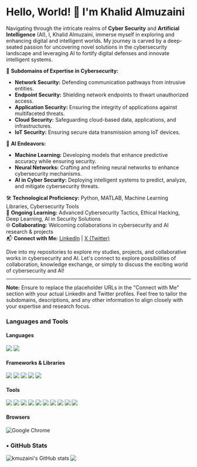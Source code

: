 # Hello, World! 👋 I'm Khalid Almuzaini

Navigating through the intricate realms of **Cyber Security** and **Artificial Intelligence** (AI), I, Khalid Almuzaini, immerse myself in exploring and enhancing digital and intelligent worlds. My journey is carved by a deep-seated passion for uncovering novel solutions in the cybersecurity landscape and leveraging AI to fortify digital defenses and innovate intelligent systems.

🚀 **Subdomains of Expertise in Cybersecurity:**
- **Network Security:** Defending communication pathways from intrusive entities.
- **Endpoint Security:** Shielding network endpoints to thwart unauthorized access.
- **Application Security:** Ensuring the integrity of applications against multifaceted threats.
- **Cloud Security:** Safeguarding cloud-based data, applications, and infrastructures.
- **IoT Security:** Ensuring secure data transmission among IoT devices.

🤖 **AI Endeavors:**
- **Machine Learning:** Developing models that enhance predictive accuracy while ensuring security.
- **Neural Networks:** Crafting and refining neural networks to enhance cybersecurity mechanisms.
- **AI in Cyber Security:** Deploying intelligent systems to predict, analyze, and mitigate cybersecurity threats.

🛠 **Technological Proficiency:** Python, MATLAB, Machine Learning Libraries, Cybersecurity Tools  
🌱 **Ongoing Learning:** Advanced Cybersecurity Tactics, Ethical Hacking, Deep Learning, AI in Security Solutions  
🌐 **Collaborating:** Welcoming collaborations in cybersecurity and AI research & projects  
📬 **Connect with Me:** [LinkedIn](https://www.linkedin.com/in/kmuzaini/) | [X (Twitter)](https://x.com/kmuzaini)  

Dive into my repositories to explore my studies, projects, and collaborative works in cybersecurity and AI. Let's connect to explore possibilities of collaboration, knowledge exchange, or simply to discuss the exciting world of cybersecurity and AI!

---

**Note:** Ensure to replace the placeholder URLs in the "Connect with Me" section with your actual LinkedIn and Twitter profiles. Feel free to tailor the subdomains, descriptions, and any other information to align closely with your expertise and research focus.
### Languages and Tools
#### Languages
<p align="left">
  <img src="https://img.shields.io/badge/python-3776AB?&style=for-the-badge&logo=python&logoColor=white"/>
  <img src="https://img.shields.io/badge/MATLAB-0076A8?style=for-the-badge&logo=mathworks&logoColor=white"/>

  <!-- Add more languages here -->
</p>

#### Frameworks & Libraries
<p align="left">
  <img src="https://img.shields.io/badge/pandas-150458?style=for-the-badge&logo=pandas&logoColor=white"/>
  <img src="https://img.shields.io/badge/numpy-013243?style=for-the-badge&logo=numpy&logoColor=white"/>
  <img src="https://img.shields.io/badge/matplotlib-11557c?style=for-the-badge&logo=matplotlib&logoColor=white"/>
  <img src="https://img.shields.io/badge/seaborn-3776AB?style=for-the-badge&logo=seaborn&logoColor=white"/>
  <img src="https://img.shields.io/badge/Flutter-02569B?style=for-the-badge&logo=flutter&logoColor=white"/>

  
  <!-- Add more frameworks & libraries here -->
</p>

#### Tools
<p align="left">
  <img src="https://img.shields.io/badge/docker-2496ED?&style=for-the-badge&logo=docker&logoColor=white"/>
  <img src="https://img.shields.io/badge/Microsoft_Office-D83B01?style=for-the-badge&logo=microsoft-office&logoColor=white"/>
  <img src="https://img.shields.io/badge/Microsoft_Word-2B579A?style=for-the-badge&logo=microsoft-word&logoColor=white"/>
  <img src="https://img.shields.io/badge/Microsoft_Excel-217346?style=for-the-badge&logo=microsoft-excel&logoColor=white"/>
  <img src="https://img.shields.io/badge/Git-F05032?style=for-the-badge&logo=git&logoColor=white"/>
  <img src="https://img.shields.io/badge/Github-181717?style=for-the-badge&logo=github&logoColor=white"/>
  <img src="https://img.shields.io/badge/macOS-000000?style=for-the-badge&logo=macos&logoColor=white"/>
  <img src="https://img.shields.io/badge/Windows-0078D6?style=for-the-badge&logo=windows&logoColor=white"/>
  <img src="https://img.shields.io/badge/-RaspberryPi-C51A4A?style=for-the-badge&logo=Raspberry-Pi"/>
  <img src="https://img.shields.io/badge/Notion-000000?style=for-the-badge&logo=notion&logoColor=white"/>
  <!-- Add more tools here -->
</p>

#### Browsers

![Google Chrome](https://img.shields.io/badge/Google%20Chrome-4285F4?style=for-the-badge&logo=GoogleChrome&logoColor=white)

### • GitHub Stats
<p aligh="left">
  <img align="left" alt="kmuzaini's GitHub stats" src="https://github-readme-stats.vercel.app/api?username=kmuzaini&count_private=true&show_icons=true&locale=en&theme=calm">
  <img align="center" src="https://github-readme-stats.vercel.app/api/top-langs?username=kmuzaini&theme=calm&show_icons=true&locale=en&layout=compact&hide=tcl"/>
</p>
